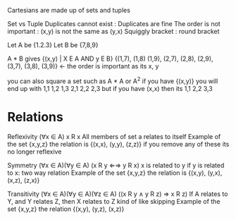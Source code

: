 Cartesians are made up of sets and tuples 

Set vs Tuple
	Duplicates cannot exist : Duplicates are fine
	The order is not important : (x,y) is not the same as (y,x)
	Squiggly bracket : round bracket


Let A be {1.2.3}
Let B be {7,8,9}

A * B gives {(x,y) | X E A AND y E B} 
{(1,7), (1,8) (1,9), (2,7), (2,8), (2,9), (3,7), (3,8), (3,9)} <- the order is important as its x, y

you can also square a set such as A * A or A$^2$
if you have {(x,y)} you will end up with 
1,1 1,2 1,3 2,1 2,2 2,3
but if you have (x,x)
then its 1,1 2,2 3,3


# Relations
Reflexivity 
	(∀x ∈ A) x R x
	All members of set a relates to itself 
	Example of the set 
	{x,y,z} the relation is {(x,x), (y,y), (z,z)} if you remove any of these its no longer reflexive

Symmetry
	(∀x ∈ A)(∀y ∈ A) (x R y ⇐⇒ y R x)
	x is related to y if y is related to x: two way relation
	Example of the set 
	{x,y,z} the relation is {(x,y), (y,x), (x,z), (z,x)}

Transitivity
	(∀x ∈ A)(∀y ∈ A)(∀z ∈ A) ((x R y ∧ y R z) ⇒ x R z)
	If A relates to Y, and Y relates Z, then X relates to Z kind of like skipping
	Example of the set
	{x,y,z} the relation {(x,y), (y,z), (x,z)}